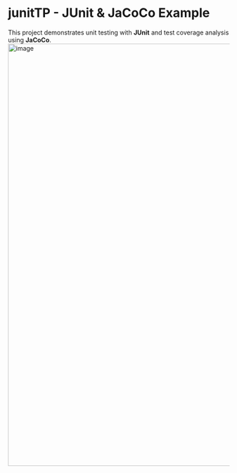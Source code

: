 # junitTP - JUnit & JaCoCo Example

This project demonstrates unit testing with **JUnit** and test coverage analysis using **JaCoCo**.
<img width="960" alt="image" src="https://github.com/user-attachments/assets/9d5b13ac-08fa-4f67-81d7-a33380bcaa6a" />
